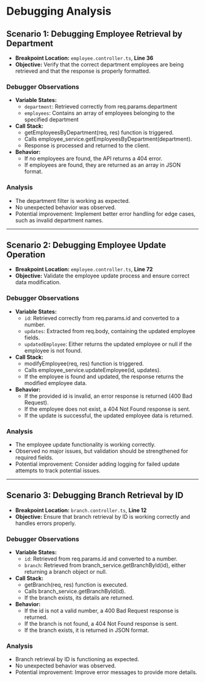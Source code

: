# Debugging Analysis

## Scenario 1: Debugging Employee Retrieval by Department

- **Breakpoint Location:** `employee.controller.ts`, **Line 36**
- **Objective:** Verify that the correct department employees are being retrieved and that the response is properly formatted.

### Debugger Observations

- **Variable States:**
  - `department`: Retrieved correctly from req.params.department
  - `employees`: Contains an array of employees belonging to the specified department
- **Call Stack:**
  - getEmployeesByDepartment(req, res) function is triggered.
  - Calls employee_service.getEmployeesByDepartment(department).
  - Response is processed and returned to the client.
- **Behavior:**
  - If no employees are found, the API returns a 404 error.
  - If employees are found, they are returned as an array in JSON format.

### Analysis

- The department filter is working as expected.
- No unexpected behavior was observed.
- Potential improvement: Implement better error handling for edge cases, such as invalid department names.

---

## Scenario 2: Debugging Employee Update Operation

- **Breakpoint Location:** `employee.controller.ts`, **Line 72**
- **Objective:** Validate the employee update process and ensure correct data modification.

### Debugger Observations

- **Variable States:**
  - `id`: Retrieved correctly from req.params.id and converted to a number.
  - `updates`: Extracted from req.body, containing the updated employee fields.
  - `updatedEmployee`: Either returns the updated employee or null if the employee is not found.
- **Call Stack:**
  - modifyEmployee(req, res) function is triggered.
  - Calls employee_service.updateEmployee(id, updates).
  - If the employee is found and updated, the response returns the modified employee data.
- **Behavior:**
  - If the provided id is invalid, an error response is returned (400 Bad Request).
  - If the employee does not exist, a 404 Not Found response is sent.
  - If the update is successful, the updated employee data is returned.

### Analysis

- The employee update functionality is working correctly.
- Observed no major issues, but validation should be strengthened for required fields.
- Potential improvement: Consider adding logging for failed update attempts to track potential issues.

---

## Scenario 3: Debugging Branch Retrieval by ID

- **Breakpoint Location:** `branch.controller.ts`, **Line 12**
- **Objective:** Ensure that branch retrieval by ID is working correctly and handles errors properly.

### Debugger Observations

- **Variable States:**
  - `id`: Retrieved from req.params.id and converted to a number.
  - `branch`: Retrieved from branch_service.getBranchById(id), either returning a branch object or null.
- **Call Stack:**
  - getBranch(req, res) function is executed.
  - Calls branch_service.getBranchById(id).
  - If the branch exists, its details are returned.
- **Behavior:**
  - If the id is not a valid number, a 400 Bad Request response is returned.
  - If the branch is not found, a 404 Not Found response is sent.
  - If the branch exists, it is returned in JSON format.

### Analysis

- Branch retrieval by ID is functioning as expected.
- No unexpected behavior was observed.
- Potential improvement: Improve error messages to provide more details.